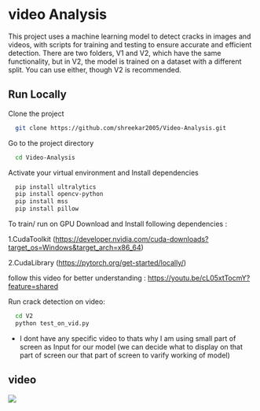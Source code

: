 
# video Analysis

This project uses a machine learning model to detect cracks in images and videos, with scripts for training and testing to ensure accurate and efficient detection. There are two folders, V1 and V2, which have the same functionality, but in V2, the model is trained on a dataset with a different split. You can use either, though V2 is recommended.



## Run Locally

Clone the project

```bash
  git clone https://github.com/shreekar2005/Video-Analysis.git
```

Go to the project directory

```bash
  cd Video-Analysis
```

Activate your virtual environment and Install dependencies

```bash
  pip install ultralytics
  pip install opencv-python
  pip install mss
  pip install pillow
```

To train/ run on GPU Download and Install following dependencies : 

1.CudaToolkit (https://developer.nvidia.com/cuda-downloads?target_os=Windows&target_arch=x86_64)

2.CudaLibrary (https://pytorch.org/get-started/locally/)

follow this video for better understanding : https://youtu.be/cL05xtTocmY?feature=shared

Run crack detection on video:
```bash
  cd V2
  python test_on_vid.py
```
+ I dont have any specific video to thats why I am using small part of screen as Input for our model (we can decide what to display on that part of screen our that part of screen to varify working of model)

## video
![](https://github.com/shreekar2005/Video-Analysis/blob/main/dc_vid.gif)
